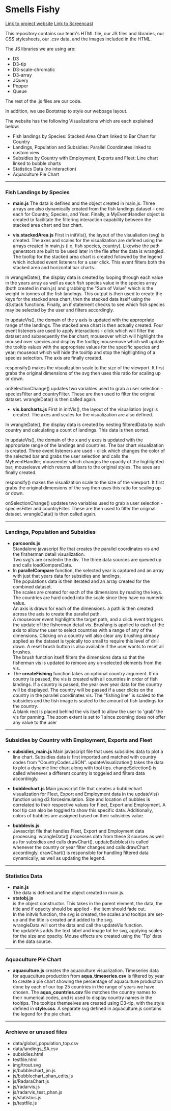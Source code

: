 # Smells Fishy

[Link to project website](https://jacoma.github.io/smellsfishy.github.io/)
[Link to Screencast](https://drive.google.com/drive/u/0/folders/0ANwQ8mygqUzKUk9PVA?fbclid=IwAR26hdrpK0Iw3OkPNE8KAlN6k9kcvYnmYKu9n37QbwYaIkK6R6NPmtN0Y5Q)

This repository contains our team's HTML file, our JS files and libraries, our CSS stylesheets, our .csv data, and the images included in the HTML.

The JS libraries we are using are:
- D3
- D3-tip
- D3-scale-chromatic
- D3-array
- JQuery
- Popper
- Queue

The rest of the .js files are our code.

In addition, we use Bootstrap to style our webpage layout.

The website has the following Visualizations which are each explained below:
- Fish landings by Species: Stacked Area Chart linked to Bar Chart for Country
- Landings, Population and Subsidies: Parallel Coordinates linked to custom view
- Subsidies by Country with Employment, Exports and Fleet: Line chart linked to bubble charts
- Statistics Data (no interaction)
- Aquaculture Pie Chart
 ---
 ### Fish Landings by Species
 - **main.js**
 The data is defined and the object created in main.js. Three arrays are also dynamically created from the fish landings dataset - one each for Country, Species, and Year. Finally, a MyEventHandler object is created to facilitate the filtering interaction capability between the stacked area chart and bar chart.

 - **vis.stackedArea.js**
 First in initVis(), the layout of the visualiation (svg) is created. The axes and scales for the visualization are defined using the arrays created in main.js (i.e. fish species, country). Likewise the path generators are built to be used later in the file after the data is wrangled. The tooltip for the stacked area chart is created followed by the legend which included event listeners for a user click. This event filters both the stacked area and horizontal bar charts.

In wrangleDate(), the display data is created by looping through each value in the years array as well as each fish species value in the species array (both created in main.js) and grabbing the "Sum of Value" which is the weight in tonnes of the fish landings. This output is then used to create the keys for the stacked area chart, then the stacked data itself using the d3.stack functions. Finally, an if statement checks to see which fish species may be selected by the user and filters accordingly.

In updateVis(), the domain of the y axis is updated with the appropriate range of the landings. The stacked area chart is then actually created. Four event listeners are used to apply interactions - click which will filter the dataset and subsequently the bar chart; mouseover which will highlight the moused over species and display the tooltip; mousemove which will update the tooltip values with the appropriate values for the specific species and year; mouseout which will hide the tooltip and stop the highlighting of a species selection. The axis are finally created.

responsify() makes the visualization scale to the size of the viewport. It first grabs the original dimensions of the svg then uses this ratio for scaling up or down.

onSelectionChange() updates two variables used to grab a user selection - speciesFilter and countryFilter. These are then used to filter the original dataset. wrangleData() is then called again.

 - **vis.barcharts.js**
 First in initVis(), the layout of the visualiation (svg) is created. The axes and scales for the visualization are also defined.

In wrangleDate(), the display data is created by nesting filteredData by each country and calculating a count of landings. This data is then sorted.

In updateVis(), the domain of the x and y axes is updated with the appropriate range of the landings and countries. The bar chart visualization is created. Three event listeners are used - click which changes the color of the selected bar and grabs the user selection and calls the MyEventHandler; mouseenter which changes the opacity of the highlighted bar; mouseleave which returns all bars to the original styles. The axes are finally created.

responsify() makes the visualization scale to the size of the viewport. It first grabs the original dimensions of the svg then uses this ratio for scaling up or down.

onSelectionChange() updates two variables used to grab a user selection - speciesFilter and countryFilter. These are then used to filter the original dataset. wrangleData() is then called again.
 
 ---
 ### Landings, Population and Subsidies  

- **parcoords.js**  
Standalone javascript file that creates the parallel coordinates vis and the firsherman detail visualization.  
Two svg's are createdin the div. The three data sources are queued up and calls loadCompareData.   
- In **parallelCompare** function, the selected year is captured and an array with just that years data for subsidies and landings.  
The populations data is then iterated and an array created for the combined dataset.  
The scales are created for each of the dimensions by reading the keys.
The countries are hard coded into the scale since they have no numeric value.  
An axis is drawn for each of the dimensions. a path is then created across the axis to create the parallel path.  
A mouseover event highlights the target path, and a click event triggers the update of the fisherman detail vis.
Brushing is applied to each of the axis to allow the user to select countries with a range of any of the dimensions.
Clicking on a country will also clear any brushing already applied as the dataset is typically too small to require this level of drill down.
A reset brush button is also available if the user wants to reset all brushes.  
The brush function itself filters the dimensions data so that the fisherman vis is updated to remove any un-selected elements from the vis.  
- The **createFishing** function takes an optional country argument. If no country is passed, the vis is created with all countries in order of fish landings.
If a country is passed, the year over year data for the country will be displayed. The country will be passed if a user clicks on the country in the parallel coordinates vis.
The "fishing line" is scaled to the subsidies and the fish image is scaled to the amount of fish landings for the country.  
A blank rect is placed behind the vis itself to allow the user to 'grab' the vis for panning.
The zoom extent is set to 1 since zooming does not offer any value to the user



 ---
 ### Subsidies by Country with Employment, Exports and Fleet
 
 - **subsidies_main.js** 
 Main javascript file that uses subsidies data to plot a line chart. 
 Subsidies data is first imported and matched with country codes from "CountryCodes.JSON". 
 updateVisualization() takes the data to plot a dynamic line chart along with tool tips. 
 changeSelection() is called whenever a different country is toggeled and filters data accordingly.    
 
 - **bubblechart.js**
 Main javascript file that creates a bubblechart visualization for Fleet, Export and Employment data in the updateVis() function using d3.forcesimulation. 
 Size and location of bubbles is correlated to their respective values for Fleet, Export and Employment. 
 A tool tip can also be toggled to show this specific data. 
 Additionally, colors of bubbles are assigned based on their subsidies value. 
 
 - **bubblevis.js**  
 Javascript file that handles Fleet, Export and Employment data processing. 
 wrangleData() processes data from these 3 sources as well as for subsidies and calls drawChart().
 updateBubbles() is called whenever the country or year filter changes and calls drawChart accordingly.
 drawChart() is responsible for handling filtered data dynamically, as well as updating the legend. 
 
 ---
 ### Statistics Data
 - **main.js**   
 The data is defined and the object created in main.js.   
 - **statobj.js**   
 is the object constructor. This takes in the parent element, 
 the data, the title and if opacity should be applied - the item should fade out.  
 In the initvis function, the svg is created, the scales and tooltips are set-up 
 and the title is created and added to the svg.  
 wrangleData will sort the data and call the updateVis function.  
 the updateVis adds the text label and image tot he svg, applying scales for the size and opacity.
 Mouse effects are created using the 'Tip' data in the data source.
 
 
 ---
 ### Aquaculture Pie Chart
 - **aquaculture.js** creates the aquaculture visualization.
 Timeseries data for aquaculture production from **aqua_timeseries.csv** is filtered by year to create a pie chart
 showing the percentage of aquaculture production done by each of our top 25 countries in the range of years we have 
 chosen. The **aqua_countries.csv** file matches the country names to their numerical codes, and is used to display 
 country names in the tooltips. The tooltips themselves are created using D3-tip, with the style defined in 
 **style.css**. A separate svg defined in aquaculture.js contains the legend for the pie chart.
 
 ---
 ### Archieve or unused files
- data/global_population_top.csv
-  data/landings_SA.csv
- subsidies.html
- testfile.html
- img/trout.svg
- js/bubblechart_jm.js
- js/bubblechart_phan_edits.js
- js/RadaraChart.js
- js/radarvis.js
- js/radarvis_test_phan.js
- js/statistics.js
- js/testfile.js
